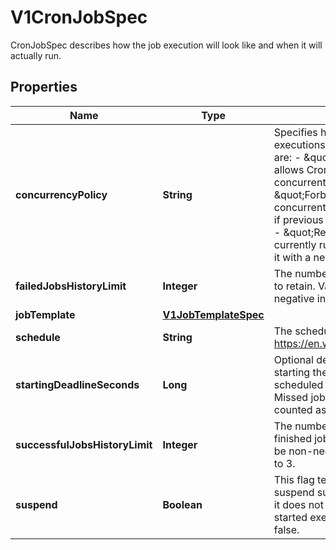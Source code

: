 

# V1CronJobSpec

CronJobSpec describes how the job execution will look like and when it will actually run.

## Properties

| Name | Type | Description | Notes |
|------------ | ------------- | ------------- | -------------|
|**concurrencyPolicy** | **String** | Specifies how to treat concurrent executions of a Job. Valid values are: - \&quot;Allow\&quot; (default): allows CronJobs to run concurrently; - \&quot;Forbid\&quot;: forbids concurrent runs, skipping next run if previous run hasn&#39;t finished yet; - \&quot;Replace\&quot;: cancels currently running job and replaces it with a new one   |  [optional] |
|**failedJobsHistoryLimit** | **Integer** | The number of failed finished jobs to retain. Value must be non-negative integer. Defaults to 1. |  [optional] |
|**jobTemplate** | [**V1JobTemplateSpec**](V1JobTemplateSpec.md) |  |  |
|**schedule** | **String** | The schedule in Cron format, see https://en.wikipedia.org/wiki/Cron. |  |
|**startingDeadlineSeconds** | **Long** | Optional deadline in seconds for starting the job if it misses scheduled time for any reason.  Missed jobs executions will be counted as failed ones. |  [optional] |
|**successfulJobsHistoryLimit** | **Integer** | The number of successful finished jobs to retain. Value must be non-negative integer. Defaults to 3. |  [optional] |
|**suspend** | **Boolean** | This flag tells the controller to suspend subsequent executions, it does not apply to already started executions.  Defaults to false. |  [optional] |



